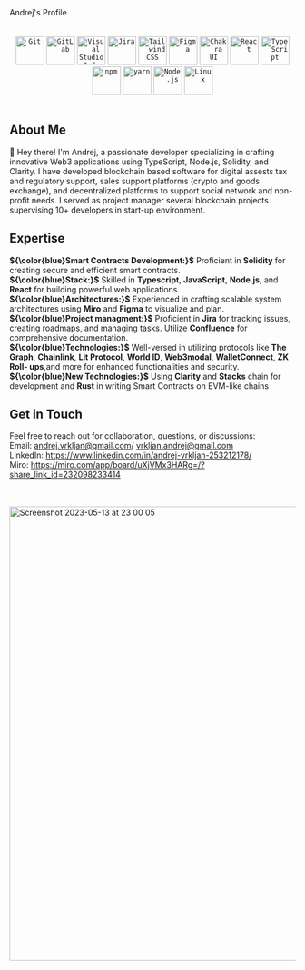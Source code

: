

<div align="left"
     
# Andrej's Profile<br>

<br>
<br>

<div align="center">
	<code><img width="50" src="https://user-images.githubusercontent.com/25181517/192108372-f71d70ac-7ae6-4c0d-8395-51d8870c2ef0.png" alt="Git" title="Git"/></code>
	<code><img width="50" src="https://user-images.githubusercontent.com/25181517/192108376-c675d39b-90f6-4073-bde6-5a9291644657.png" alt="GitLab" title="GitLab"/></code>
	<code><img width="50" src="https://user-images.githubusercontent.com/25181517/192108891-d86b6220-e232-423a-bf5f-90903e6887c3.png" alt="Visual Studio Code" title="Visual Studio Code"/></code>
	<code><img width="50" src="https://user-images.githubusercontent.com/25181517/183912952-83784e94-629d-4c34-a961-ae2ae795b662.png" alt="Jira" title="Jira"/></code>
	<code><img width="50" src="https://user-images.githubusercontent.com/25181517/202896760-337261ed-ee92-4979-84c4-d4b829c7355d.png" alt="Tailwind CSS" title="Tailwind CSS"/></code>
	<code><img width="50" src="https://user-images.githubusercontent.com/25181517/189715289-df3ee512-6eca-463f-a0f4-c10d94a06b2f.png" alt="Figma" title="Figma"/></code>
	<code><img width="50" src="https://user-images.githubusercontent.com/25181517/190887639-d0ba4ec9-ddbe-45dd-bea1-4db83846503e.png" alt="Chakra UI" title="Chakra UI"/></code>
	<code><img width="50" src="https://user-images.githubusercontent.com/25181517/183897015-94a058a6-b86e-4e42-a37f-bf92061753e5.png" alt="React" title="React"/></code>
	<code><img width="50" src="https://user-images.githubusercontent.com/25181517/183890598-19a0ac2d-e88a-4005-a8df-1ee36782fde1.png" alt="TypeScript" title="TypeScript"/></code>
	<code><img width="50" src="https://user-images.githubusercontent.com/25181517/121401671-49102800-c959-11eb-9f6f-74d49a5e1774.png" alt="npm" title="npm"/></code>
	<code><img width="50" src="https://user-images.githubusercontent.com/25181517/183049794-a3dfaddd-22ee-4ffe-b0b4-549ccd4879f9.png" alt="yarn" title="yarn"/></code>
	<code><img width="50" src="https://user-images.githubusercontent.com/25181517/183568594-85e280a7-0d7e-4d1a-9028-c8c2209e073c.png" alt="Node.js" title="Node.js"/></code>
	<code><img width="50" src="https://github.com/marwin1991/profile-technology-icons/assets/76662862/2481dc48-be6b-4ebb-9e8c-3b957efe69fa" alt="Linux" title="Linux"/></code>
</div>

<br>

## About Me
👋 Hey there! I'm Andrej, a passionate developer specializing in crafting innovative Web3 applications using TypeScript, Node.js, Solidity, and Clarity. I have developed blockchain based software for digital assests tax and regulatory support, sales support platforms (crypto and goods exchange), and decentralized platforms to support social network and non-profit needs.
I served as project manager several blockchain projects supervising 10+ developers in start-up environment.
## Expertise

 **${\color{blue}Smart Contracts Development:}$** Proficient in **Solidity** for creating secure and efficient smart contracts.<br>
 **${\color{blue}Stack:}$** Skilled in **Typescript**, **JavaScript**, **Node.js**, and **React** for building powerful web applications.<br>
 **${\color{blue}Architectures:}$** Experienced in crafting scalable system architectures using **Miro** and **Figma** to visualize and plan.<br>
 **${\color{blue}Project managment:}$** Proficient in **Jira** for tracking issues, creating roadmaps, and managing tasks. Utilize **Confluence** for comprehensive documentation.<br>
 **${\color{blue}Technologies:}$** Well-versed in utilizing protocols like **The Graph**, **Chainlink**, **Lit Protocol**, **World ID**, **Web3modal**, **WalletConnect**, **ZK Roll- 
 ups**,and more for enhanced functionalities and security.<br>
 **${\color{blue}New Technologies:}$** Using **Clarity** and **Stacks** chain for development and **Rust** in writing Smart Contracts on EVM-like chains


## Get in Touch
 Feel free to reach out for collaboration, questions, or discussions:<br>
 Email: andrej.vrkljan@gmail.com/ vrkljan.andrej@gmail.com<br>
 LinkedIn: https://www.linkedin.com/in/andrej-vrkljan-253212178/<br>
 Miro: https://miro.com/app/board/uXjVMx3HARg=/?share_link_id=232098233414<br>

<br>
<br>

     




     
<img width="800" alt="Screenshot 2023-05-13 at 23 00 05" src="https://github.com/Andrej656/Andrej656/assets/98988595/86c6856f-fbf8-4515-aaa2-6903316fd38e">     


</div>   



